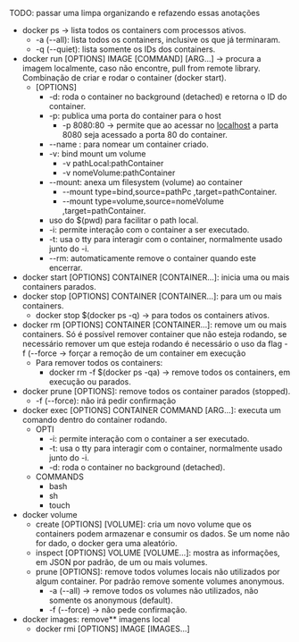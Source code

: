 TODO: passar uma limpa organizando e refazendo essas anotações
	
- docker ps → lista todos os containers com processos ativos.
    - -a (--all): lista todos os containers, inclusive os que já terminaram.
    - -q (--quiet): lista somente os IDs dos containers.
- docker run [OPTIONS] IMAGE [COMMAND] [ARG…] → procura a imagem localmente, caso não encontre, pull from remote library. Combinação de criar e rodar o container (docker start).
    - [OPTIONS]
        - -d: roda o container no background (detached) e retorna o ID do container.
        - -p: publica uma porta do container para o host
            - -p 8080:80 → permite que ao acessar no [localhost](http://localhost) a parta 8080 seja acessado a porta 80 do container.
        - --name <nomeDadoContainer>: para nomear um container criado.
        - -v: bind mount um volume
            - -v pathLocal:pathContainer
            - -v nomeVolume:pathContainer
        - --mount: anexa um filesystem (volume) ao container
            - --mount type=bind,source=pathPc ,target=pathContainer.
            - --mount type=volume,source=nomeVolume ,target=pathContainer.
        - uso do $(pwd) para facilitar o path local.
        - -i: permite interação com o container a ser executado.
        - -t: usa o tty para interagir com o container, normalmente usado junto do -i.
        - --rm: automaticamente remove o container quando este encerrar.
- docker start [OPTIONS] CONTAINER [CONTAINER…]: inicia uma ou mais containers parados.
- docker stop [OPTIONS] CONTAINER [CONTAINER…]: para um ou mais containers.
    - docker stop $(docker ps -q) → para todos os containers ativos.
- docker rm [OPTIONS] CONTAINER [CONTAINER…]: remove um ou mais containers. Só é possível remover container que não esteja rodando, se necessário remover um que esteja rodando é necessário o uso da flag -f (--force → forçar a remoção de um container em execução
    - Para remover todos os containers:
        - docker rm -f $(docker ps -qa) → remove todos os containers, em execução ou parados.
- docker prune [OPTIONS]: remove todos os container parados (stopped).
    - -f (--force): não irá pedir confirmação
- docker exec [OPTIONS] CONTAINER COMMAND [ARG…]: executa um comando dentro do container rodando.
    - OPTI
        - -i: permite interação com o container a ser executado.
        - -t: usa o tty para interagir com o container, normalmente usado junto do -i.
        - -d: roda o container no background (detached).
    - COMMANDS
        - bash
        - sh
        - touch
- docker volume
    - create [OPTIONS] [VOLUME]: cria um novo volume que os containers podem armazenar e consumir os dados. Se um nome não for dado, o docker gera uma aleatório.
    - inspect [OPTIONS] VOLUME [VOLUME…]: mostra as informações, em JSON por padrão, de um ou mais volumes.
    - prune [OPTIONS]: remove todos volumes locais não utilizados por algum container. Por padrão remove somente volumes anonymous.
        - -a (--all) → remove todos os volumes não utilizados, não somente os anonymous (default).
        - -f (--force) → não pede confirmação.
- docker images: remove** imagens local
    - docker rmi [OPTIONS] IMAGE [IMAGES…]